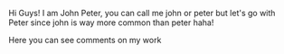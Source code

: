 Hi Guys! I am John Peter, you can call me john or peter but let's go with Peter since john is way more common than peter haha! 

Here you can see comments on my work

